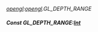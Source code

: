 _[opengl](../../modules/opengl/opengl-module.md):[opengl](../../modules/opengl/opengl-module.md).GL\_DEPTH\_RANGE_
##### Const GL\_DEPTH\_RANGE:[Int](../../modules/wonkey/wonkey-types-int.md)
